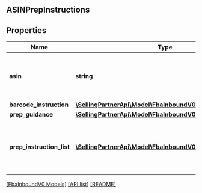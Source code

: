## ASINPrepInstructions

## Properties

Name | Type | Description | Notes
------------ | ------------- | ------------- | -------------
**asin** | **string** | The Amazon Standard Identification Number (ASIN) of the item. | [optional]
**barcode_instruction** | [**\SellingPartnerApi\Model\FbaInboundV0\BarcodeInstruction**](BarcodeInstruction.md) |  | [optional]
**prep_guidance** | [**\SellingPartnerApi\Model\FbaInboundV0\PrepGuidance**](PrepGuidance.md) |  | [optional]
**prep_instruction_list** | [**\SellingPartnerApi\Model\FbaInboundV0\PrepInstruction[]**](PrepInstruction.md) | A list of preparation instructions to help with item sourcing decisions. | [optional]

[[FbaInboundV0 Models]](../) [[API list]](../../Api) [[README]](../../../README.md)
